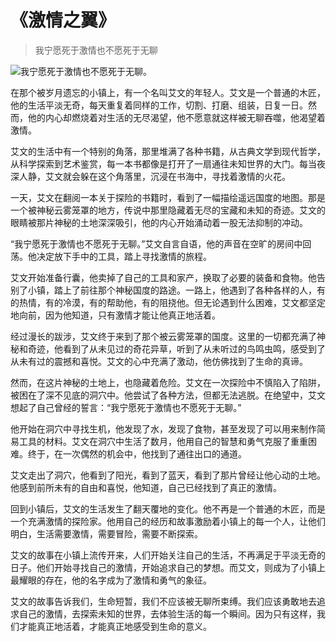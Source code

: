 # 《激情之翼》
> 我宁愿死于激情也不愿死于无聊


![我宁愿死于激情也不愿死于无聊。](/images/9c357fd49a5248df8739521bc9e917da.jpg)

在那个被岁月遗忘的小镇上，有一个名叫艾文的年轻人。艾文是一个普通的木匠，他的生活平淡无奇，每天重复着同样的工作，切割、打磨、组装，日复一日。然而，他的内心却燃烧着对生活的无尽渴望，他不愿意就这样被无聊吞噬，他渴望着激情。

艾文的生活中有一个特别的角落，那里堆满了各种书籍，从古典文学到现代哲学，从科学探索到艺术鉴赏，每一本书都像是打开了一扇通往未知世界的大门。每当夜深人静，艾文就会躲在这个角落里，沉浸在书海中，寻找着激情的火花。

一天，艾文在翻阅一本关于探险的书籍时，看到了一幅描绘遥远国度的地图。那是一个被神秘云雾笼罩的地方，传说中那里隐藏着无尽的宝藏和未知的奇迹。艾文的眼睛被那片神秘的土地深深吸引，他的内心开始涌动着一股无法抑制的冲动。

“我宁愿死于激情也不愿死于无聊。”艾文自言自语，他的声音在空旷的房间中回荡。他决定放下手中的工具，踏上寻找激情的旅程。

艾文开始准备行囊，他卖掉了自己的工具和家产，换取了必要的装备和食物。他告别了小镇，踏上了前往那个神秘国度的路途。一路上，他遇到了各种各样的人，有的热情，有的冷漠，有的帮助他，有的阻挠他。但无论遇到什么困难，艾文都坚定地向前，因为他知道，只有激情才能让他真正地活着。

经过漫长的跋涉，艾文终于来到了那个被云雾笼罩的国度。这里的一切都充满了神秘和奇迹，他看到了从未见过的奇花异草，听到了从未听过的鸟鸣虫鸣，感受到了从未有过的震撼和喜悦。艾文的心中充满了激动，他仿佛找到了生命的真谛。

然而，在这片神秘的土地上，也隐藏着危险。艾文在一次探险中不慎陷入了陷阱，被困在了深不见底的洞穴中。他尝试了各种方法，但都无法逃脱。在绝望中，艾文想起了自己曾经的誓言：“我宁愿死于激情也不愿死于无聊。”

他开始在洞穴中寻找生机，他发现了水，发现了食物，甚至发现了可以用来制作简易工具的材料。艾文在洞穴中生活了数月，他用自己的智慧和勇气克服了重重困难。终于，在一次偶然的机会中，他找到了通往出口的通道。

艾文走出了洞穴，他看到了阳光，看到了蓝天，看到了那片曾经让他心动的土地。他感到前所未有的自由和喜悦，他知道，自己已经找到了真正的激情。

回到小镇后，艾文的生活发生了翻天覆地的变化。他不再是一个普通的木匠，而是一个充满激情的探险家。他用自己的经历和故事激励着小镇上的每一个人，让他们明白，生活需要激情，需要冒险，需要不断探索。

艾文的故事在小镇上流传开来，人们开始关注自己的生活，不再满足于平淡无奇的日子。他们开始寻找自己的激情，开始追求自己的梦想。而艾文，则成为了小镇上最耀眼的存在，他的名字成为了激情和勇气的象征。

艾文的故事告诉我们，生命短暂，我们不应该被无聊所束缚。我们应该勇敢地去追求自己的激情，去探索未知的世界，去体验生活的每一个瞬间。因为只有这样，我们才能真正地活着，才能真正地感受到生命的意义。
